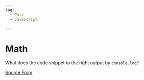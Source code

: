 ```yaml
---
tag:
  - Quiz
  - JavaScript

---
```

  
# Math

What does the code snippet to the right output by `console.log`?


[Source From](https://bigfrontend.dev/quiz/Math)

  
